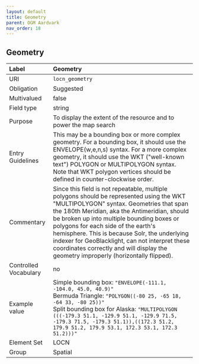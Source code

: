 ```yaml
---
layout: default
title: Geometry
parent: OGM Aardvark
nav_order: 18
---
```


## Geometry

| Label                 | Geometry |
|:----------------------|:---------|
| URI                   | `locn_geometry` |
| Obligation            | Suggested |
| Multivalued           | false |
| Field type            | string |
| Purpose               | To display the extent of the resource and to power the map search |
| Entry Guidelines      | This may be a bounding box or more complex geometry. For a bounding box, it should use the ENVELOPE(w,e,n,s) syntax. For a more complex geometry, it should use the WKT ("well-known text") POLYGON or MULTIPOLYGON syntax. Note that WKT polygon vertices should be defined in counter-clockwise order. |
| Commentary            |  Since this field is not repeatable, multiple polygons should be represented using the WKT "MULTIPOLYGON" syntax. Geometries that span the 180th Meridian, aka the Antimeridian, should be broken up into multiple bounding boxes or polygons for each side of the earth's hemisphere. This is because Solr, the underlying indexer for GeoBlacklight, can not interpret these coordinates correctly and will display the geometry improperly (horizontally flipped).  |
| Controlled Vocabulary | no |
| Example value         | Simple bounding box: `"ENVELOPE(-111.1, -104.0, 45.0, 40.9)"`<br>Bermuda Triangle: `"POLYGON((-80 25, -65 18, -64 33, -80 25))"`<br>Split bounding box for Alaska: `"MULTIPOLYGON (((-179.3 51.1, -129.9 51.1, -129.9 71.5, -179.3 71.5, -179.3 51.1)),((172.3 51.2, 179.9 51.2, 179.9 53.1, 172.3 53.1, 172.3 51.2)))"`  |
| Element Set           | LOCN |
| Group                 | Spatial |
